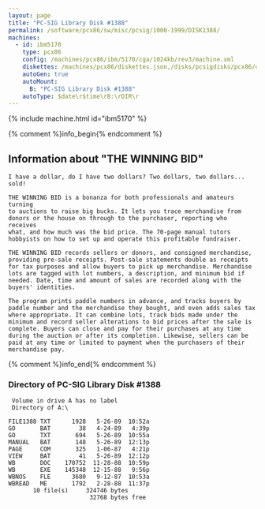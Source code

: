 ```yaml
---
layout: page
title: "PC-SIG Library Disk #1388"
permalink: /software/pcx86/sw/misc/pcsig/1000-1999/DISK1388/
machines:
  - id: ibm5170
    type: pcx86
    config: /machines/pcx86/ibm/5170/cga/1024kb/rev3/machine.xml
    diskettes: /machines/pcx86/diskettes.json,/disks/pcsigdisks/pcx86/diskettes.json
    autoGen: true
    autoMount:
      B: "PC-SIG Library Disk #1388"
    autoType: $date\r$time\rB:\rDIR\r
---
```


{% include machine.html id="ibm5170" %}

{% comment %}info_begin{% endcomment %}

## Information about "THE WINNING BID"

    I have a dollar, do I have two dollars? Two dollars, two dollars...
    sold!
    
    THE WINNING BID is a bonanza for both professionals and amateurs turning
    to auctions to raise big bucks. It lets you trace merchandise from
    donors or the house on through to the purchaser, reporting who receives
    what, and how much was the bid price. The 70-page manual tutors
    hobbyists on how to set up and operate this profitable fundraiser.
    
    THE WINNING BID records sellers or donors, and consigned merchandise,
    providing pre-sale receipts. Post-sale statements double as receipts
    for tax purposes and allow buyers to pick up merchandise. Merchandise
    lots are tagged with lot numbers, a description, and minimum bid if
    needed. Date, time and amount of sales are recorded along with the
    buyers' identities.
    
    The program prints paddle numbers in advance, and tracks buyers by
    paddle number and the merchandise they bought, and even adds sales tax
    where appropriate. It can combine lots, track bids made under the
    minimum and record seller alterations to bid prices after the sale is
    complete. Buyers can close and pay for their purchases at any time
    during the auction or after its completion. Likewise, sellers can be
    paid at any time or limited to payment when the purchasers of their
    merchandise pay.
{% comment %}info_end{% endcomment %}


### Directory of PC-SIG Library Disk #1388

     Volume in drive A has no label
     Directory of A:\

    FILE1388 TXT      1928   5-26-89  10:52a
    GO       BAT        38   4-24-89   4:39p
    GO       TXT       694   5-26-89  10:55a
    MANUAL   BAT       148   5-26-89  12:13p
    PAGE     COM       325   1-06-87   4:21p
    VIEW     BAT        41   5-26-89  12:12p
    WB       DOC    170752  11-28-88  10:59p
    WB       EXE    145348  12-15-88   9:56p
    WBNOS    FLE      3680   9-12-87  10:53a
    WBREAD   ME       1792   2-28-88  11:37p
           10 file(s)     324746 bytes
                           32768 bytes free
